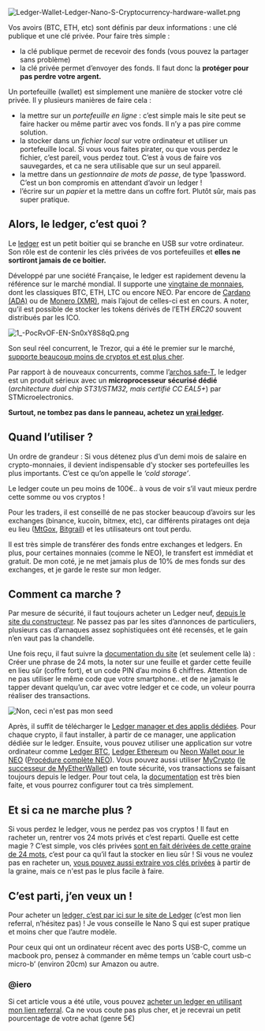 ![Ledger-Wallet-Ledger-Nano-S-Cryptocurrency-hardware-wallet.png](https://steemitimages.com/DQmRnsJ4gDq5WekrYnAc8JFTvneTG4kWKoRfbNQjKRwCsSA/Ledger-Wallet-Ledger-Nano-S-Cryptocurrency-hardware-wallet.png)

Vos avoirs (BTC, ETH, etc) sont définis par deux informations : une clé publique et une clé privée. Pour faire très simple :
* la clé publique permet de recevoir des fonds (vous pouvez la partager sans problème)
* la clé privée permet d’envoyer des fonds. Il faut donc la **protéger pour pas perdre votre argent.**

Un portefeuille (wallet) est simplement une manière de stocker votre clé privée. Il y plusieurs manières de faire cela :
* la mettre sur un *portefeuille en ligne* : c’est simple mais le site peut se faire hacker ou même partir avec vos fonds. Il n’y a pas pire comme solution.
* la stocker dans un *fichier local* sur votre ordinateur et utiliser un portefeuille local. Si vous vous faites pirater, ou que vous perdez le fichier, c’est pareil, vous perdez tout. C’est à vous de faire vos sauvegardes, et ca ne sera utilisable que sur un seul appareil.
* la mettre dans un *gestionnaire de mots de passe*, de type 1password. C’est un bon compromis en attendant d’avoir un ledger !
* l’écrire sur un *papier* et la mettre dans un coffre fort. Plutôt sûr, mais pas super pratique.

## Alors, le ledger, c’est quoi ?

Le [ledger](https://www.ledgerwallet.com/r/0b93?path=/products/ledger-nano-s&tracker=STEEMIT) est un petit boitier qui se branche en USB sur votre ordinateur. Son rôle est de contenir les clés privées de vos portefeuilles et **elles ne sortiront jamais de ce boitier.**

Développé par une société Française, le ledger est rapidement devenu la référence sur le marché mondial. Il supporte une [vingtaine de monnaies](https://www.ledgerwallet.com/cryptocurrencies), dont les classiques BTC, ETH, LTC ou encore NEO. Par encore de [Cardano (ADA)](http://blocktribune.com/blockchain-firm-cardano-integrate-ledger-hardware-wallet/) ou de [Monero (XMR)](https://www.reddit.com/r/Monero/comments/7zez0g/ledger_hardware_wallet_monero_integration_some/), mais l’ajout de celles-ci est en cours. A noter, qu’il est possible de stocker les tokens dérivés de l’ETH *ERC20* souvent distribués par les ICO.

![1_-PocRvOF-EN-Sn0xY8S8qQ.png](https://steemitimages.com/DQmdeNSwseJVdUFYnJKJtz8wJkfsR49DwMz1TxCoosgeg5W/1_-PocRvOF-EN-Sn0xY8S8qQ.png)

Son seul réel concurrent, le Trezor, qui a été le premier sur le marché, [supporte beaucoup moins de cryptos et est plus cher](https://blockonomi.com/trezor-vs-ledger/).

Par rapport à de nouveaux concurrents, comme l’[archos safe-T](https://www.numerama.com/tech/331640-cryptomonnaies-archos-a-t-il-les-moyens-techniques-et-materiels-de-se-rever-en-ledger.html), le ledger est un produit sérieux avec un **microprocesseur sécurisé dédié** (*architecture dual chip ST31/STM32, mais certifié CC EAL5+*) par STMicroelectronics.

**Surtout, ne tombez pas dans le panneau, achetez un [vrai ledger](https://www.ledgerwallet.com/r/0b93?path=/products/ledger-nano-s&tracker=STEEMIT).**

## Quand l’utiliser ?

Un ordre de grandeur : Si vous détenez plus d’un demi mois de salaire en crypto-monnaies, il devient indispensable d’y stocker ses portefeuilles les plus importants. C’est ce qu’on appelle le *‘cold storage’*.

Le ledger coute un peu moins de 100€.. à vous de voir s’il vaut mieux perdre cette somme ou vos cryptos !

Pour les traders, il est conseillé de ne pas stocker beaucoup d’avoirs sur les exchanges (binance, kucoin, bitmex, etc), car différents piratages ont deja eu lieu ([MtGox](https://cryptoactu.com/dossier/de-mtgox-a-btc-e-chronique-cybercrime-plus-rocambolesque-de-lhistoire/), [Bitgrail](https://techcrunch.com/2018/02/12/bitgrail-hack-nano/)) et les utilisateurs ont tout perdu.

Il est très simple de transférer des fonds entre exchanges et ledgers. En plus, pour certaines monnaies (comme le NEO), le transfert est immédiat et gratuit. De mon coté, je ne met jamais plus de 10% de mes fonds sur des exchanges, et je garde le reste sur mon ledger.

## Comment ca marche ?

Par mesure de sécurité, il faut toujours acheter un Ledger neuf, [depuis le site du constructeur](https://www.ledgerwallet.com/r/0b93?path=/products/ledger-nano-s&tracker=STEEMIT). Ne passez pas par les sites d’annonces de particuliers, plusieurs cas d’arnaques assez sophistiquées ont été recensés, et le gain n’en vaut pas la chandelle.

Une fois reçu, il faut suivre la [documentation du site](https://www.ledgerwallet.com/products/ledger-nano-s) (et seulement celle là) : Créer une phrase de 24 mots, la noter sur une feuille et garder cette feuille en lieu sûr (coffre fort), et un code PIN d’au moins 6 chiffres. Attention de ne pas utiliser le même code que votre smartphone.. et de ne jamais le tapper devant quelqu’un, car avec votre ledger et ce code, un voleur pourra réaliser des transactions.

![Non, ceci n'est pas mon seed](https://steemitimages.com/DQmetA6vBsJUvLnWwahAg3Wy6C9oCxxwMR6coFVCHGm1Crz/ledger-recovery-seed.png)

Après, il suffit de télécharger le [Ledger manager et des applis dédiées](https://www.ledgerwallet.com/apps/). Pour chaque crypto, il faut installer, à partir de ce manager, une application dédiée sur le ledger. Ensuite, vous pouvez utiliser une application sur votre ordinateur comme [Ledger BTC](https://www.ledgerwallet.com/apps/bitcoin), [Ledger Ethereum](https://www.ledgerwallet.com/apps/ethereum) ou [Neon Wallet pour le NEO](https://github.com/CityOfZion/neon-wallet/releases) ([Procédure complète NEO](https://support.ledgerwallet.com/hc/en-us/articles/115005530425-How-to-install-and-use-Neo-NEO-)). Vous pouvez aussi utiliser [MyCrypto](https://mycrypto.com/) ([le successeur de MyEtherWallet](https://journalducoin.com/ethereum/fork-myetherwallet-mycrypto-suivre/)) en toute sécurité, vos transactions se faisant toujours depuis le ledger. Pour tout cela, la [documentation](https://www.ledgerwallet.com/apps) est très bien faite, et vous pourrez configurer tout ca très simplement.

## Et si ca ne marche plus ?

Si vous perdez le ledger, vous ne perdez pas vos cryptos ! Il faut en racheter un, rentrer vos 24 mots privés et c’est reparti. Quelle est cette magie ? C’est simple, vos clés privées [sont en fait dérivées de cette graine de 24 mots](https://github.com/bitcoin/bips/blob/master/bip-0032.mediawiki), c’est pour ca qu’il faut la stocker en lieu sûr ! Si vous ne voulez pas en racheter un, [vous pouvez aussi extraire vos clés privées](https://support.ledgerwallet.com/hc/en-us/articles/115005197905-Restoring-your-Ethers-ETH-or-ETC-without-a-Ledger-Nano-S) à partir de la graine, mais ce n'est pas le plus facile à faire.

## C’est parti, j’en veux un !

Pour acheter un [ledger, c’est par ici sur le site de Ledger](https://www.ledgerwallet.com/r/0b93?path=/products/ledger-nano-s&tracker=STEEMIT) (c’est mon lien referral, n’hésitez pas) ! Je vous conseille le Nano S qui est super pratique et moins cher que l’autre modèle.

Pour ceux qui ont un ordinateur récent avec des ports USB-C, comme un macbook pro, pensez à commander en même temps un ‘cable court usb-c micro-b’ (environ 20cm) sur Amazon ou autre.

### @iero

Si cet article vous a été utile, vous pouvez [acheter un ledger en utilisant mon lien referral](https://www.ledgerwallet.com/r/0b93?path=/products/ledger-nano-s&tracker=STEEMIT). Ca ne vous coute pas plus cher, et je recevrai un petit pourcentage de votre achat (genre 5€)